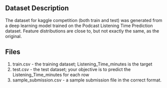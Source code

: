 ## Dataset Description
The dataset for kaggle competition (both train and test) was generated from a deep learning model trained on the Podcast Listening Time Prediction dataset. Feature distributions are close to, but not exactly the same, as the original. 

## Files
1. train.csv - the training dataset; Listening_Time_minutes is the target
2. test.csv - the test dataset; your objective is to predict the Listening_Time_minutes for each row
3. sample_submission.csv - a sample submission file in the correct format.
